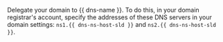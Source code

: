 Delegate your domain to {{ dns-name }}. To do this, in your domain registrar's account, specify the addresses of these DNS servers in your domain settings: `ns1.{{ dns-ns-host-sld }}` and `ns2.{{ dns-ns-host-sld }}`.